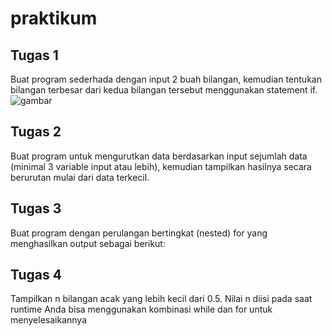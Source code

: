  # praktikum 
## Tugas 1
Buat program sederhada dengan input 2 buah bilangan, kemudian tentukan bilangan terbesar dari kedua bilangan tersebut menggunakan statement if.
![gambar](gambar/lab1.1png)
## Tugas 2
Buat program untuk mengurutkan data berdasarkan input sejumlah data (minimal 3 variable input atau lebih), kemudian tampilkan hasilnya secara berurutan mulai dari data terkecil.

## Tugas 3
Buat program dengan perulangan bertingkat (nested) for yang menghasilkan output sebagai berikut:

## Tugas 4
Tampilkan n bilangan acak yang lebih kecil dari 0.5.
Nilai n diisi pada saat runtime
Anda bisa menggunakan kombinasi while dan for untuk menyelesaikannya
